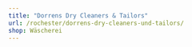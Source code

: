 ```yaml
---
title: "Dorrens Dry Cleaners & Tailors"
url: /rochester/dorrens-dry-cleaners-und-tailors/
shop: Wäscherei
---
```

